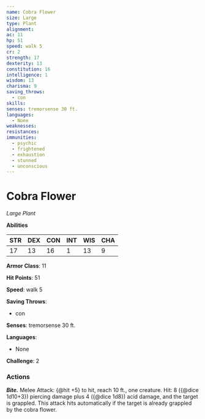 ```yaml
---
name: Cobra Flower
size: Large
type: Plant
alignment: 
ac: 11
hp: 51
speed: walk 5
cr: 2
strength: 17
dexterity: 13
constitution: 16
intelligence: 1
wisdom: 13
charisma: 9
saving_throws:
  - con
skills:
senses: tremorsense 30 ft.
languages:
  - None
weaknesses:
resistances:
immunities:
  - psychic
  - frightened
  - exhaustion
  - stunned
  - unconscious
---
```


# Cobra Flower

*Large Plant*

**Abilities**

| STR | DEX | CON | INT | WIS | CHA |
| --- | --- | --- | --- | --- | --- |
| 17 | 13 | 16 | 1 | 13 | 9 |

**Armor Class**: 11

**Hit Points**: 51

**Speed**: walk 5

**Saving Throws**:
  - con

**Senses**: tremorsense 30 ft.

**Languages**:
  - None

**Challenge**: 2

### Actions
***Bite.*** Melee Attack: {@hit +5} to hit, reach 10 ft., one creature. Hit: 8 ({@dice 1d10+3}) piercing damage plus 4 ({@dice 1d8}) acid damage, and the target is grappled. This attack hits automatically if the target is already grappled by the cobra flower.

